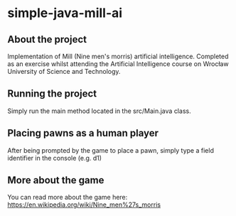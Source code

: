 # simple-java-mill-ai

## About the project
Implementation of Mill (Nine men's morris) artificial intelligence.
Completed as an exercise whilst attending the Artificial Intelligence course on
Wrocław University of Science and Technology.

## Running the project
Simply run the main method located in the src/Main.java class.

## Placing pawns as a human player
After being prompted by the game to place a pawn, simply type a field identifier
in the console (e.g. d1)

## More about the game
You can read more about the game here:
https://en.wikipedia.org/wiki/Nine_men%27s_morris
